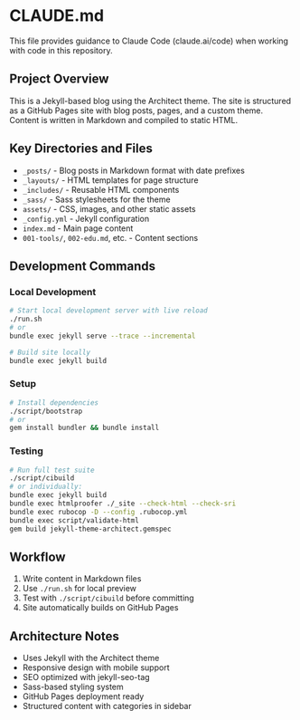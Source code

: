 # CLAUDE.md

This file provides guidance to Claude Code (claude.ai/code) when working with code in this repository.

## Project Overview

This is a Jekyll-based blog using the Architect theme. The site is structured as a GitHub Pages site with blog posts, pages, and a custom theme. Content is written in Markdown and compiled to static HTML.

## Key Directories and Files

- `_posts/` - Blog posts in Markdown format with date prefixes
- `_layouts/` - HTML templates for page structure
- `_includes/` - Reusable HTML components
- `_sass/` - Sass stylesheets for the theme
- `assets/` - CSS, images, and other static assets
- `_config.yml` - Jekyll configuration
- `index.md` - Main page content
- `001-tools/`, `002-edu.md`, etc. - Content sections

## Development Commands

### Local Development
```bash
# Start local development server with live reload
./run.sh
# or
bundle exec jekyll serve --trace --incremental

# Build site locally
bundle exec jekyll build
```

### Setup
```bash
# Install dependencies
./script/bootstrap
# or
gem install bundler && bundle install
```

### Testing
```bash
# Run full test suite
./script/cibuild
# or individually:
bundle exec jekyll build
bundle exec htmlproofer ./_site --check-html --check-sri
bundle exec rubocop -D --config .rubocop.yml
bundle exec script/validate-html
gem build jekyll-theme-architect.gemspec
```

## Workflow

1. Write content in Markdown files
2. Use `./run.sh` for local preview
3. Test with `./script/cibuild` before committing
4. Site automatically builds on GitHub Pages

## Architecture Notes

- Uses Jekyll with the Architect theme
- Responsive design with mobile support
- SEO optimized with jekyll-seo-tag
- Sass-based styling system
- GitHub Pages deployment ready
- Structured content with categories in sidebar